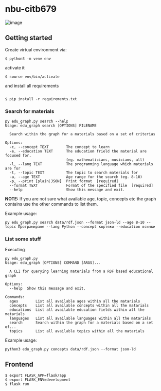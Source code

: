# nbu-citb679

![image](https://user-images.githubusercontent.com/2267270/121960611-0098a600-cd6f-11eb-9d4e-7ec43d9dd1cc.png)


## Getting started

Create virtual environment via:

```shell
$ python3 -m venv env
```

activate it

```shell
$ source env/bin/activate
```

and install all requirements

```shell

$ pip install -r requirements.txt
```

### Search for materials

```
py edu_graph.py search --help
Usage: edu_graph search [OPTIONS] FILENAME

  Search within the graph for a materials based on a set of criterias

Options:
  -c, --concept TEXT        The concept to learn
  -e, --education TEXT      The education frield the material are focused for.
                            (eg. mathematicians, musicians, all)
  -l, --lang TEXT           The programming language which materials are for
  -t, --topic TEXT          The topic to search materials for
  -a, --age TEXT            Age range for the search (eg. 8-10)
  -p, --print [plain|JSON]  Print format  [required]
  --format TEXT             Format of the specified file  [required]
  --help                    Show this message and exit.
```

**NOTE:** If you are not sure what available age, topic, concepts etc the graph contains use the other commands to list them.

Example usage:

```
py edu_graph.py search data/rdf.json --format json-ld --age 8-10 --topic Програмиране --lang Python --concept кортежи --education всички
```

### List some stuff

Executing

```
py edu_graph.py
Usage: edu_graph [OPTIONS] COMMAND [ARGS]...

  A CLI for querying learning materials from a RDF based educational graph

Options:
  --help  Show this message and exit.

Commands:
  ages        List all available ages within all the matarials
  concepts    List all available concepts within all the matarials
  educations  List all available education fields within all the matarials
  languages   List all available languages within all the matarials
  search      Search within the graph for a materials based on a set of...
  topics      List all available topics within all the matarials
```

Example usage:

```
python3 edu_graph.py concepts data/rdf.json --format json-ld
```

## Frontend

```
$ export FLASK_APP=flask/app
$ export FLASK_ENV=development
$ flask run
```
